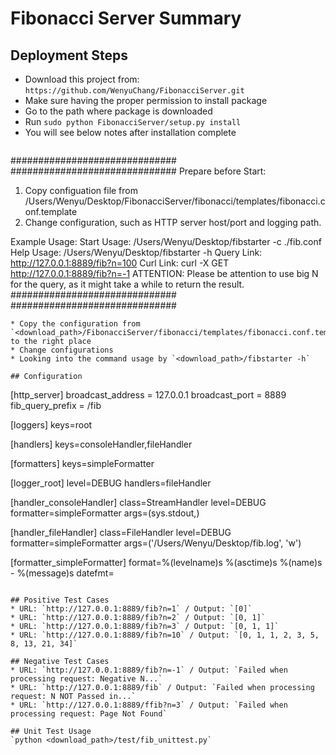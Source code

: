 # Fibonacci Server Summary

## Deployment Steps
* Download this project from: `https://github.com/WenyuChang/FibonacciServer.git`
* Make sure having the proper permission to install package
* Go to the path where package is downloaded
* Run `sudo python FibonacciServer/setup.py install`
* You will see below notes after installation complete
   ```
##############################
##############################
Prepare before Start:
1. Copy configuation file from /Users/Wenyu/Desktop/FibonacciServer/fibonacci/templates/fibonacci.conf.template
2. Change configuration, such as HTTP server host/port and logging path.

Example Usage:
Start Usage: /Users/Wenyu/Desktop/fibstarter -c ./fib.conf
Help Usage: /Users/Wenyu/Desktop/fibstarter -h
Query Link: http://127.0.0.1:8889/fib?n=100
Curl Link: curl -X GET http://127.0.0.1:8889/fib?n=-1
ATTENTION: Please be attention to use big N for the query, as it might take a while to return the result.
##############################
##############################
   ```
* Copy the configuration from `<download_path>/FibonacciServer/fibonacci/templates/fibonacci.conf.template` to the right place
* Change configurations
* Looking into the command usage by `<download_path>/fibstarter -h`

## Configuration
```
[http_server]
broadcast_address = 127.0.0.1
broadcast_port = 8889
fib_query_prefix = /fib

[loggers]
keys=root

[handlers]
keys=consoleHandler,fileHandler

[formatters]
keys=simpleFormatter

[logger_root]
level=DEBUG
handlers=fileHandler

[handler_consoleHandler]
class=StreamHandler
level=DEBUG
formatter=simpleFormatter
args=(sys.stdout,)

[handler_fileHandler]
class=FileHandler
level=DEBUG
formatter=simpleFormatter
args=('/Users/Wenyu/Desktop/fib.log', 'w')

[formatter_simpleFormatter]
format=%(levelname)s %(asctime)s   %(name)s - %(message)s
datefmt=
```

## Positive Test Cases
* URL: `http://127.0.0.1:8889/fib?n=1` / Output: `[0]`
* URL: `http://127.0.0.1:8889/fib?n=2` / Output: `[0, 1]`
* URL: `http://127.0.0.1:8889/fib?n=3` / Output: `[0, 1, 1]`
* URL: `http://127.0.0.1:8889/fib?n=10` / Output: `[0, 1, 1, 2, 3, 5, 8, 13, 21, 34]`

## Negative Test Cases
* URL: `http://127.0.0.1:8889/fib?n=-1` / Output: `Failed when processing request: Negative N...`
* URL: `http://127.0.0.1:8889/fib` / Output: `Failed when processing request: N NOT Passed in...`
* URL: `http://127.0.0.1:8889/ffib?n=3` / Output: `Failed when processing request: Page Not Found`

## Unit Test Usage
`python <download_path>/test/fib_unittest.py`
